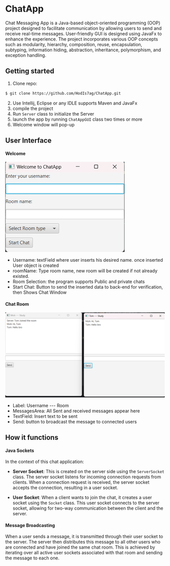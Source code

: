 # ChatApp
Chat Messaging App is a Java-based object-oriented programming (OOP) project designed to 
facilitate communication by allowing users to send and receive real-time messages. User-friendly GUI is 
designed using JavaFx to enhance the experience. The project incorporates various OOP concepts such 
as modularity, hierarchy, composition, reuse, encapsulation, subtyping, information hiding, abstraction, 
inheritance, polymorphism, and exception handling.


## Getting started
1. Clone repo:
```bash
$ git clone https://github.com/HodIs7ag/ChatApp.git
```
2. Use Intellij, Eclipse or any IDLE supports Maven and JavaFx
3. compile the project
4. Run `Server` class to initialize the Server
5. launch the app by running `ChatAppGUI` class two times or more
6. Welcome window will pop-up
   
## User Interface
#### Welcome
![Alt text](images/welcome.png)
- Username: textField where user inserts his desired name. once inserted User object is created
- roomName: Type room name, new room will be created if not already existed.
-  Room Selection: the program supports Public and private chats
- Start Chat: Button to send the inserted data to back-end for verification, then Shows Chat Window
#### Chat Room
![Alt text](images/chat.png)
- Label: Username --- Room
- MessagesArea: All Sent and received messages appear here
- TextField: Insert text to be sent
- Send: button to broadcast the message to connected users

## How it functions
#### Java Sockets
In the context of this chat application:

- **Server Socket**: This is created on the server side using the `ServerSocket` class. The server socket listens for incoming connection requests from clients. When a connection request is received, the server socket accepts the connection, resulting in a user socket.

- **User Socket**: When a client wants to join the chat, it creates a user socket using the `Socket` class. This user socket connects to the server socket, allowing for two-way communication between the client and the server.

#### Message Broadcasting

When a user sends a message, it is transmitted through their user socket to the server. The server then distributes this message to all other users who are connected and have joined the same chat room. This is achieved by iterating over all active user sockets associated with that room and sending the message to each one.




